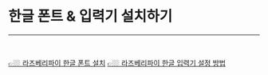 # 한글 폰트 & 입력기 설치하기

---
<br>

[👉🏼 라즈베리파이 한글 폰트 설치](https://phodobit.kr/69)
[👉🏼 라즈베리파이 한글 입력기 설정 방법](https://1d1cblog.tistory.com/35)